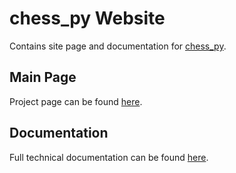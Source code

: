 # chess_py Website
Contains site page and documentation for [chess_py](https://github.com/LordDarkula/chess_py/). 

## Main Page
Project page can be found [here](https://lorddarkula.github.io/chess_py). 

## Documentation
Full technical documentation can be found [here](https://lorddarkula.github.io/chess_py/html/html/). 
